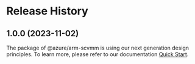 # Release History
    
## 1.0.0 (2023-11-02)

The package of @azure/arm-scvmm is using our next generation design principles. To learn more, please refer to our documentation [Quick Start](https://aka.ms/js-track2-quickstart).
